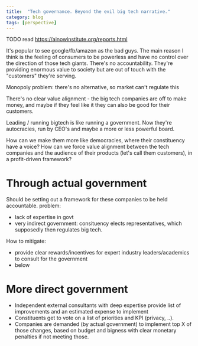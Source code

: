 ```yaml
---
title:  "Tech governance. Beyond the evil big tech narrative."
category: blog
tags: [perspective]
---
```


TODO read https://ainowinstitute.org/reports.html

It's popular to see google/fb/amazon as the bad guys.
The main reason I think is the feeling of consumers to be powerless and have no control over the direction of those tech giants.
There's no accountability.
They're providing enormous value to society but are out of touch with the "customers" they're serving.

Monopoly problem: there's no alternative, so market can't regulate this

There's no clear value alignment - the big tech companies are off to make money, and maybe if they feel like it they
can also be good for their customers.

Leading / running bigtech is like running a government.
Now they're autocracies, run by CEO's and maybe a more or less powerful board.

How can we make them more like democracies, where their constituency have a voice?
How can we force value alignment between the tech companies and the audience of their products (let's call them customers),
in a profit-driven framework?

# Through actual government
Should be setting out a framework for these companies to be held accountable.
problem:
+ lack of expertise in govt
+ very indirect government: consituency elects representatives, which supposedly then regulates big tech.

How to mitigate:
+ provide clear rewards/incentives for expert industry leaders/academics to consult for the government
+ below

# More direct government
+ Independent external consultants with deep expertise provide list of improvements and an estimated
   expense to implement
+ Constituents get to vote on a list of priorities and KPI (privacy, ..).
+ Companies are demanded (by actual government) to implement top X of those changes, based on budget and bigness
    with clear monetary penalties if not meeting those.

